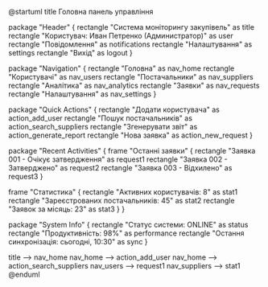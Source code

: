 @startuml
title Головна панель управління

package "Header" {
  rectangle "Система моніторингу закупівель" as title
  rectangle "Користувач: Иван Петренко (Администратор)" as user
  rectangle "Повідомлення" as notifications
  rectangle "Налаштування" as settings
  rectangle "Вихід" as logout
}

package "Navigation" {
  rectangle "Головна" as nav_home
  rectangle "Користувачі" as nav_users
  rectangle "Постачальники" as nav_suppliers
  rectangle "Аналітика" as nav_analytics
  rectangle "Заявки" as nav_requests
  rectangle "Налаштування" as nav_settings
}

package "Quick Actions" {
  rectangle "Додати користувача" as action_add_user
  rectangle "Пошук постачальників" as action_search_suppliers
  rectangle "Згенерувати звіт" as action_generate_report
  rectangle "Нова заявка" as action_new_request
}

package "Recent Activities" {
  frame "Останні заявки" {
    rectangle "Заявка 001 - Очікує затвердження" as request1
    rectangle "Заявка 002 - Затверджено" as request2
    rectangle "Заявка 003 - Відхилено" as request3
  }
  
  frame "Статистика" {
    rectangle "Активних користувачів: 8" as stat1
    rectangle "Зареєстрованих постачальників: 45" as stat2
    rectangle "Заявок за місяць: 23" as stat3
  }
}

package "System Info" {
  rectangle "Статус системи: ONLINE" as status
  rectangle "Продуктивність: 98%" as performance
  rectangle "Остання синхронізація: сьогодні, 10:30" as sync
}

title --> nav_home
nav_home --> action_add_user
nav_home --> action_search_suppliers
nav_users --> request1
nav_suppliers --> stat1
@enduml
